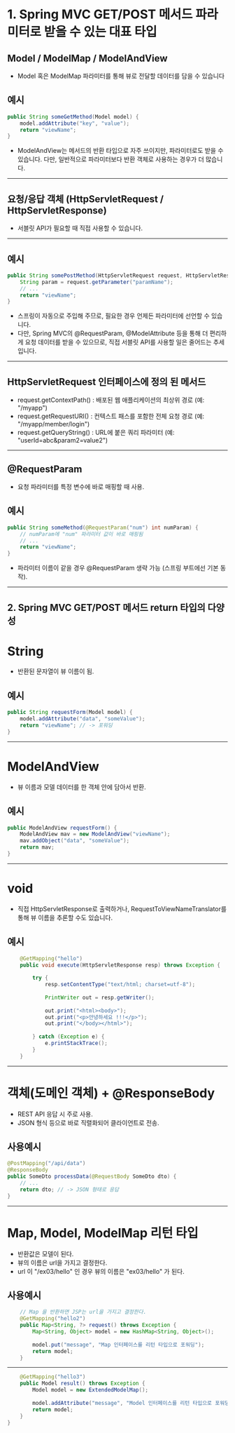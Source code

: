# 1. Spring MVC GET/POST 메서드 파라미터로 받을 수 있는 대표 타입

## Model / ModelMap / ModelAndView
- Model 혹은 ModelMap 파라미터를 통해 뷰로 전달할 데이터를 담을 수 있습니다
## 예시
```java
public String someGetMethod(Model model) {
    model.addAttribute("key", "value");
    return "viewName";
}
```
- ModelAndView는 메서드의 반환 타입으로 자주 쓰이지만, 파라미터로도 받을 수 있습니다. 다만, 일반적으로 파라미터보다 반환 객체로 사용하는 경우가 더 많습니다.

---

## 요청/응답 객체 (HttpServletRequest / HttpServletResponse)
- 서블릿 API가 필요할 때 직접 사용할 수 있습니다.
----
## 예시
```java
public String somePostMethod(HttpServletRequest request, HttpServletResponse response) {
    String param = request.getParameter("paramName");
    // ...
    return "viewName";
}
```
- 스프링이 자동으로 주입해 주므로, 필요한 경우 언제든 파라미터에 선언할 수 있습니다.
- 다만, Spring MVC의 @RequestParam, @ModelAttribute 등을 통해 더 편리하게 요청 데이터를 받을 수 있으므로, 직접 서블릿 API를 사용할 일은 줄어드는 추세입니다.
---
## HttpServletRequest 인터페이스에 정의 된 메서드
- request.getContextPath() : 배포된 웹 애플리케이션의 최상위 경로 (예: "/myapp")
- request.getRequestURI() : 컨텍스트 패스를 포함한 전체 요청 경로 (예: "/myapp/member/login")
- request.getQueryString() : URL에 붙은 쿼리 파라미터 (예: "userId=abc&param2=value2")
---

## @RequestParam
- 요청 파라미터를 특정 변수에 바로 매핑할 때 사용.
## 예시
```java
public String someMethod(@RequestParam("num") int numParam) {
    // numParam에 "num" 파라미터 값이 바로 매핑됨
    // ...
    return "viewName";
}
```
- 파라미터 이름이 같을 경우 @RequestParam 생략 가능 (스프링 부트에선 기본 동작).

---

## 2. Spring MVC GET/POST 메서드 return 타입의 다양성
# String
- 반환된 문자열이 뷰 이름이 됨.
## 예시
```java
public String requestForm(Model model) {
    model.addAttribute("data", "someValue");
    return "viewName"; // -> 포워딩
}
```

---

# ModelAndView
- 뷰 이름과 모델 데이터를 한 객체 안에 담아서 반환.
## 예시
```java
public ModelAndView requestForm() {
    ModelAndView mav = new ModelAndView("viewName");
    mav.addObject("data", "someValue");
    return mav;
}
```

---

# void
- 직접 HttpServletResponse로 출력하거나, RequestToViewNameTranslator를 통해 뷰 이름을 추론할 수도 있습니다.
## 예시
```java
	@GetMapping("hello")
	public void execute(HttpServletResponse resp) throws Exception {
		
		try {
			resp.setContentType("text/html; charset=utf-8");
			
			PrintWriter out = resp.getWriter();
			
			out.print("<html><body>");
			out.print("<p>안녕하세요 !!!</p>");
			out.print("</body></html>");
		
		} catch (Exception e) {
			e.printStackTrace();
		}
	}
```

---

# 객체(도메인 객체) + @ResponseBody
- REST API 응답 시 주로 사용.
- JSON 형식 등으로 바로 직렬화되어 클라이언트로 전송.
## 사용예시
```java
@PostMapping("/api/data")
@ResponseBody
public SomeDto processData(@RequestBody SomeDto dto) {
    // ...
    return dto; // -> JSON 형태로 응답
}
```

---

# Map, Model, ModelMap 리턴 타입
- 반환값은 모델이 된다.
- 뷰의 이름은 url을 가지고 결정한다.
- url 이 "/ex03/hello" 인 경우 뷰의 이름은 "ex03/hello" 가 된다.

## 사용예시
```java
	// Map 을 반환하면 JSP는 url을 가지고 결정한다.
	@GetMapping("hello2")
	public Map<String, ?> request() throws Exception {
		Map<String, Object> model = new HashMap<String, Object>();
		
		model.put("message", "Map 인터페이스를 리턴 타입으로 포워딩");
		return model;
	}
```

---

```java
	@GetMapping("hello3")
	public Model result() throws Exception {
		Model model = new ExtendedModelMap();
		
		model.addAttribute("message", "Model 인터페이스를 리턴 타입으로 포워딩");
		return model;
	}
}
```
